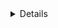 <Details title="About this demonstration site">

    This site consists of <strong>sample data</strong> for a <strong>made up</strong> not-for-profit organisation.

    It is built using <a href="https://evidence.dev" target="_blank">Evidence.dev</a> by <a href="https://consulting.berthelemy.net" target="_blank">Mark Berthelemy</a>.

    All numbers are generated automatically from data provided in CSV files or databases.

    ---

</Details>